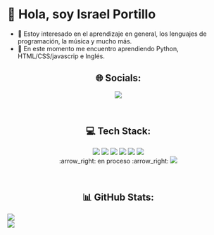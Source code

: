 # 👋 Hola, soy Israel Portillo 
- 👀 Estoy interesado en el aprendizaje en general, los lenguajes de programación, la música y mucho más. 
- 🌱 En este momento me encuentro aprendiendo Python, HTML/CSS/javascrip e Inglés.

<h2 align="center">🌐 Socials:</h2>
<p align="center">
  <img src="https://img.shields.io/badge/LinkedIn-%230077B5.svg?logo=linkedin&logoColor=white)](https://linkedin.com/in/https://www.linkedin.com/in/israel-portillo-sc/">
</p>
<br/>

<h2 align="center">💻 Tech Stack:</h2>
<p align="center">
  <img src="https://img.shields.io/badge/html5-%23E34F26.svg?style=for-the-badge&logo=html5&logoColor=white"> 
  <img src="https://img.shields.io/badge/css3-%231572B6.svg?style=for-the-badge&logo=css3&logoColor=white"> 
  <img src="https://img.shields.io/badge/python-3670A0?style=for-the-badge&logo=python&logoColor=ffdd54"> 
  <img src="https://img.shields.io/badge/sqlite-%2307405e.svg?style=for-the-badge&logo=sqlite&logoColor=white">
  <img src="https://img.shields.io/badge/Krita-203759?style=for-the-badge&logo=krita&logoColor=EEF37B"> 
  <img src="https://img.shields.io/badge/Linux-FCC624?style=for-the-badge&logo=linux&logoColor=black"> <br/>:arrow_right: en proceso :arrow_right: 
  <img src="https://img.shields.io/badge/php-%23777BB4.svg?style=for-the-badge&logo=php&logoColor=white">
</p>
<br/>

<h2 align="center">📊 GitHub Stats:</h2>
  
<!-- ![](https://github-readme-stats.vercel.app/api?username=Z4Tur&theme=react&hide_border=true&include_all_commits=false&count_private=false)<br/> -->
![](https://github-readme-streak-stats.herokuapp.com/?user=Z4TUR&theme=react&hide_border=true) <br/>
![](https://github-readme-stats.vercel.app/api/top-langs/?username=Z4TUR&theme=react&hide_border=true&include_all_commits=false&count_private=false&layout=compact)
<!-- Proudly created with GPRM ( https://gprm.itsvg.in ) -->
<!---
Z4TUR/Z4TUR is a ✨ special ✨ repository because its `README.md` (this file) appears on your GitHub profile.
You can click the Preview link to take a look at your changes.
--->
  
